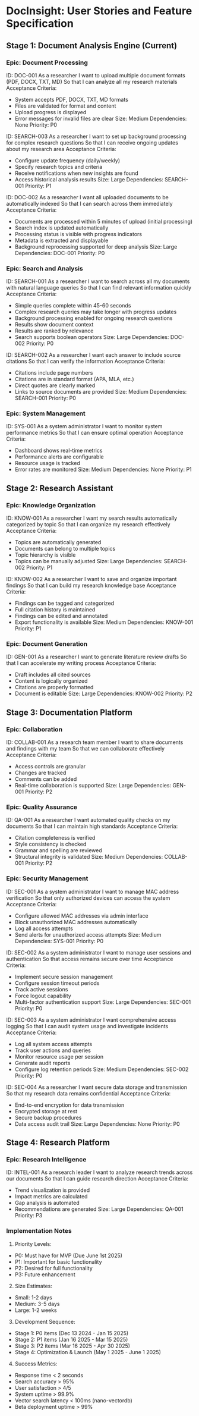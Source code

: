 # DocInsight: User Stories and Feature Specification

## Stage 1: Document Analysis Engine (Current)

### Epic: Document Processing
ID: DOC-001
As a researcher
I want to upload multiple document formats (PDF, DOCX, TXT, MD)
So that I can analyze all my research materials
Acceptance Criteria:
- System accepts PDF, DOCX, TXT, MD formats
- Files are validated for format and content
- Upload progress is displayed
- Error messages for invalid files are clear
Size: Medium
Dependencies: None
Priority: P0

ID: SEARCH-003
As a researcher
I want to set up background processing for complex research questions
So that I can receive ongoing updates about my research area
Acceptance Criteria:
- Configure update frequency (daily/weekly)
- Specify research topics and criteria
- Receive notifications when new insights are found
- Access historical analysis results
Size: Large
Dependencies: SEARCH-001
Priority: P1

ID: DOC-002
As a researcher
I want all uploaded documents to be automatically indexed
So that I can search across them immediately
Acceptance Criteria:
- Documents are processed within 5 minutes of upload (initial processing)
- Search index is updated automatically
- Processing status is visible with progress indicators
- Metadata is extracted and displayable
- Background reprocessing supported for deep analysis
Size: Large
Dependencies: DOC-001
Priority: P0

### Epic: Search and Analysis
ID: SEARCH-001
As a researcher
I want to search across all my documents with natural language queries
So that I can find relevant information quickly
Acceptance Criteria:
- Simple queries complete within 45-60 seconds
- Complex research queries may take longer with progress updates
- Background processing enabled for ongoing research questions
- Results show document context
- Results are ranked by relevance
- Search supports boolean operators
Size: Large
Dependencies: DOC-002
Priority: P0

ID: SEARCH-002
As a researcher
I want each answer to include source citations
So that I can verify the information
Acceptance Criteria:
- Citations include page numbers
- Citations are in standard format (APA, MLA, etc.)
- Direct quotes are clearly marked
- Links to source documents are provided
Size: Medium
Dependencies: SEARCH-001
Priority: P0

### Epic: System Management
ID: SYS-001
As a system administrator
I want to monitor system performance metrics
So that I can ensure optimal operation
Acceptance Criteria:
- Dashboard shows real-time metrics
- Performance alerts are configurable
- Resource usage is tracked
- Error rates are monitored
Size: Medium
Dependencies: None
Priority: P1

## Stage 2: Research Assistant

### Epic: Knowledge Organization
ID: KNOW-001
As a researcher
I want my search results automatically categorized by topic
So that I can organize my research effectively
Acceptance Criteria:
- Topics are automatically generated
- Documents can belong to multiple topics
- Topic hierarchy is visible
- Topics can be manually adjusted
Size: Large
Dependencies: SEARCH-002
Priority: P1

ID: KNOW-002
As a researcher
I want to save and organize important findings
So that I can build my research knowledge base
Acceptance Criteria:
- Findings can be tagged and categorized
- Full citation history is maintained
- Findings can be edited and annotated
- Export functionality is available
Size: Medium
Dependencies: KNOW-001
Priority: P1

### Epic: Document Generation
ID: GEN-001
As a researcher
I want to generate literature review drafts
So that I can accelerate my writing process
Acceptance Criteria:
- Draft includes all cited sources
- Content is logically organized
- Citations are properly formatted
- Document is editable
Size: Large
Dependencies: KNOW-002
Priority: P2

## Stage 3: Documentation Platform

### Epic: Collaboration
ID: COLLAB-001
As a research team member
I want to share documents and findings with my team
So that we can collaborate effectively
Acceptance Criteria:
- Access controls are granular
- Changes are tracked
- Comments can be added
- Real-time collaboration is supported
Size: Large
Dependencies: GEN-001
Priority: P2

### Epic: Quality Assurance
ID: QA-001
As a researcher
I want automated quality checks on my documents
So that I can maintain high standards
Acceptance Criteria:
- Citation completeness is verified
- Style consistency is checked
- Grammar and spelling are reviewed
- Structural integrity is validated
Size: Medium
Dependencies: COLLAB-001
Priority: P2

### Epic: Security Management
ID: SEC-001
As a system administrator
I want to manage MAC address verification
So that only authorized devices can access the system
Acceptance Criteria:
- Configure allowed MAC addresses via admin interface
- Block unauthorized MAC addresses automatically
- Log all access attempts
- Send alerts for unauthorized access attempts
Size: Medium
Dependencies: SYS-001
Priority: P0

ID: SEC-002
As a system administrator
I want to manage user sessions and authentication
So that access remains secure over time
Acceptance Criteria:
- Implement secure session management
- Configure session timeout periods
- Track active sessions
- Force logout capability
- Multi-factor authentication support
Size: Large
Dependencies: SEC-001
Priority: P0

ID: SEC-003
As a system administrator
I want comprehensive access logging
So that I can audit system usage and investigate incidents
Acceptance Criteria:
- Log all system access attempts
- Track user actions and queries
- Monitor resource usage per session
- Generate audit reports
- Configure log retention periods
Size: Medium
Dependencies: SEC-002
Priority: P0

ID: SEC-004
As a researcher
I want secure data storage and transmission
So that my research data remains confidential
Acceptance Criteria:
- End-to-end encryption for data transmission
- Encrypted storage at rest
- Secure backup procedures
- Data access audit trail
Size: Large
Dependencies: None
Priority: P0

## Stage 4: Research Platform

### Epic: Research Intelligence
ID: INTEL-001
As a research leader
I want to analyze research trends across our documents
So that I can guide research direction
Acceptance Criteria:
- Trend visualization is provided
- Impact metrics are calculated
- Gap analysis is automated
- Recommendations are generated
Size: Large
Dependencies: QA-001
Priority: P3

### Implementation Notes

1. Priority Levels:
- P0: Must have for MVP (Due June 1st 2025)
- P1: Important for basic functionality
- P2: Desired for full functionality
- P3: Future enhancement

2. Size Estimates:
- Small: 1-2 days
- Medium: 3-5 days
- Large: 1-2 weeks

3. Development Sequence:
- Stage 1: P0 items (Dec 13 2024 - Jan 15 2025)
- Stage 2: P1 items (Jan 16 2025 - Mar 15 2025)
- Stage 3: P2 items (Mar 16 2025 - Apr 30 2025)
- Stage 4: Optimization & Launch (May 1 2025 - June 1 2025)

4. Success Metrics:
- Response time < 2 seconds
- Search accuracy > 95%
- User satisfaction > 4/5
- System uptime > 99.9%
- Vector search latency < 100ms (nano-vectordb)
- Beta deployment uptime > 99%
